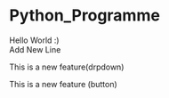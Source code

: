 # Python_Programme
Hello World :)
<br>
Add New Line
<p>This is a new feature(drpdown)</p>

<p>This is a new feature (button)</p>
